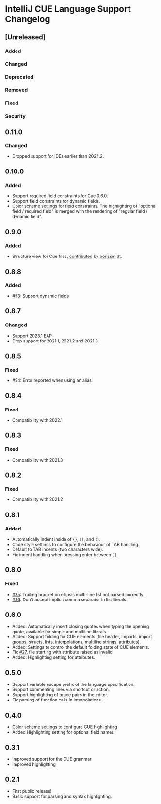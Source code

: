 <!-- Keep a Changelog guide -> https://keepachangelog.com -->

# IntelliJ CUE Language Support Changelog

## [Unreleased]

### Added

### Changed

### Deprecated

### Removed

### Fixed

### Security

## 0.11.0

### Changed

- Dropped support for IDEs earlier than 2024.2.

## 0.10.0

### Added

- Support required field constraints for Cue 0.6.0.
- Support field constraints for dynamic fields.
- Color scheme settings for field constraints. The highlighting of "optional field / required field" is merged with the rendering of "regular field / dynamic field".

## 0.9.0

### Added

- Structure view for Cue files, [contributed](https://github.com/monogon-dev/intellij-cue/pull/63) by [borissmidt](https://github.com/borissmidt).

## 0.8.8

### Added

- [#53](https://github.com/monogon-dev/intellij-cue/issues/53): Support dynamic fields

## 0.8.7

### Changed

- Support 2023.1 EAP
- Drop support for 2021.1, 2021.2 and 2021.3

## 0.8.5

### Fixed

- #54: Error reported when using an alias

## 0.8.4

### Fixed

- Compatibility with 2022.1

## 0.8.3

### Fixed

- Compatibility with 2021.3

## 0.8.2

### Fixed

- Compatibility with 2021.2

## 0.8.1

### Added

- Automatically indent inside of `{}`, `[]`, and `()`.
- Code style settings to configure the behaviour of TAB handling.
- Default to TAB indents (two characters wide).
- Fix indent handling when pressing enter between `[]`.

## 0.8.0

### Fixed

- [#35](https://github.com/monogon-dev/intellij-cue/issues/35): Trailing bracket on ellipsis multi-line list not parsed correctly.
- [#36](https://github.com/monogon-dev/intellij-cue/issues/36): Don't accept implicit comma separator in list literals.

## 0.6.0

- Added: Automatically insert closing quotes when typing the opening quote, available for simple and multiline literals.
- Added: Support folding for CUE elements (file header, imports, import groups, structs, lists, interpolations, multiline strings,
  attributes).
- Added: Settings to control the default folding state of CUE elements.
- Fix [#27](https://github.com/monogon-dev/intellij-cue/issues/27), file starting with attribute raised as invalid
- Added: Highlighting setting for attributes.

## 0.5.0

- Support variable escape prefix of the language specification.
- Support commenting lines via shortcut or action.
- Support highlighting of brace pairs in the editor.
- Fix parsing of function calls in interpolations.

## 0.4.0

- Color scheme settings to configure CUE highlighting
- Added Highlighting setting for optional field names

## 0.3.1

- Improved support for the CUE grammar
- Improved highlighting

## 0.2.1

- First public release!
- Basic support for parsing and syntax highlighting.
